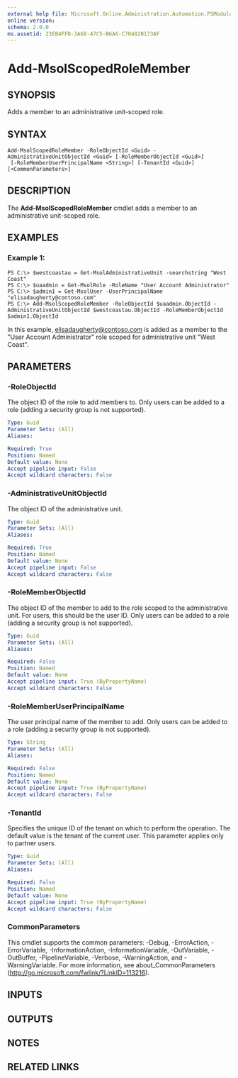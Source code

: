 ```yaml
---
external help file: Microsoft.Online.Administration.Automation.PSModule.dll-Help.xml
online version:
schema: 2.0.0
ms.assetid: 23EB4FFD-3A68-47C5-B6A6-C70482B173AF
---
```


# Add-MsolScopedRoleMember

## SYNOPSIS
Adds a member to an administrative unit-scoped role.

## SYNTAX

```
Add-MsolScopedRoleMember -RoleObjectId <Guid> -AdministrativeUnitObjectId <Guid> [-RoleMemberObjectId <Guid>]
 [-RoleMemberUserPrincipalName <String>] [-TenantId <Guid>] [<CommonParameters>]
```

## DESCRIPTION
The **Add-MsolScopedRoleMember** cmdlet adds a member to an administrative unit-scoped role.

## EXAMPLES

### Example 1:
```
PS C:\> $westcoastau = Get-MsolAdministrativeUnit -searchstring "West Coast"
PS C:\> $uaadmin = Get-MsolRole -RoleName "User Account Administrator"
PS C:\> $admin1 = Get-MsolUser -UserPrincipalName "elisadaugherty@contoso.com"
PS C:\> Add-MsolScopedRoleMember -RoleObjectId $uaadmin.ObjectId -AdministrativeUnitObjectId $westcoastau.ObjectId -RoleMemberObjectId $admin1.ObjectId
```

In this example, elisadaugherty@contoso.com is added as a member to the "User Account Administrator" role scoped for administrative unit "West Coast".

## PARAMETERS

### -RoleObjectId
The object ID of the role to add members to.
Only users can be added to a role (adding a security group is not supported).

```yaml
Type: Guid
Parameter Sets: (All)
Aliases:

Required: True
Position: Named
Default value: None
Accept pipeline input: False
Accept wildcard characters: False
```

### -AdministrativeUnitObjectId
The object ID of the administrative unit.

```yaml
Type: Guid
Parameter Sets: (All)
Aliases:

Required: True
Position: Named
Default value: None
Accept pipeline input: False
Accept wildcard characters: False
```

### -RoleMemberObjectId
The object ID of the member to add to the role scoped to the administrative unit.
For users, this should be the user ID.
Only users can be added to a role (adding a security group is not supported).

```yaml
Type: Guid
Parameter Sets: (All)
Aliases:

Required: False
Position: Named
Default value: None
Accept pipeline input: True (ByPropertyName)
Accept wildcard characters: False
```

### -RoleMemberUserPrincipalName
The user principal name of the member to add.
Only users can be added to a role (adding a security group is not supported).

```yaml
Type: String
Parameter Sets: (All)
Aliases:

Required: False
Position: Named
Default value: None
Accept pipeline input: True (ByPropertyName)
Accept wildcard characters: False
```

### -TenantId
Specifies the unique ID of the tenant on which to perform the operation.
The default value is the tenant of the current user.
This parameter applies only to partner users.

```yaml
Type: Guid
Parameter Sets: (All)
Aliases:

Required: False
Position: Named
Default value: None
Accept pipeline input: True (ByPropertyName)
Accept wildcard characters: False
```

### CommonParameters
This cmdlet supports the common parameters: -Debug, -ErrorAction, -ErrorVariable, -InformationAction, -InformationVariable, -OutVariable, -OutBuffer, -PipelineVariable, -Verbose, -WarningAction, and -WarningVariable. For more information, see about_CommonParameters (http://go.microsoft.com/fwlink/?LinkID=113216).

## INPUTS

## OUTPUTS

## NOTES

## RELATED LINKS
